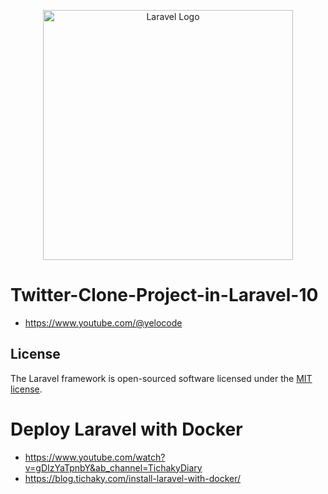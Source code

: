 <p align="center"><a href="https://laravel.com" target="_blank"><img src="https://raw.githubusercontent.com/laravel/art/master/logo-lockup/5%20SVG/2%20CMYK/1%20Full%20Color/laravel-logolockup-cmyk-red.svg" width="400" alt="Laravel Logo"></a></p>

# Twitter-Clone-Project-in-Laravel-10
* https://www.youtube.com/@yelocode

## License

The Laravel framework is open-sourced software licensed under the [MIT license](https://opensource.org/licenses/MIT).

# Deploy Laravel with Docker
* https://www.youtube.com/watch?v=gDIzYaTpnbY&ab_channel=TichakyDiary
* https://blog.tichaky.com/install-laravel-with-docker/
